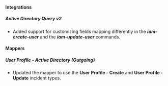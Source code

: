 
#### Integrations
##### Active Directory Query v2
- Added support for customizing fields mapping differently in the ***iam-create-user*** and the ***iam-update-user*** commands.

#### Mappers
##### User Profile - Active Directory (Outgoing)
- Updated the mapper to use the **User Profile - Create** and **User Profile - Update** incident types. 
